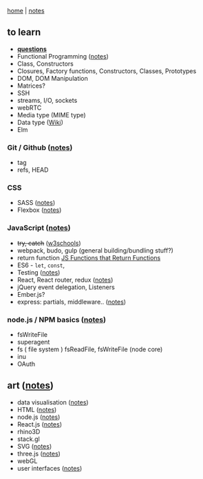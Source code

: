 [home](README.md) | [notes](notes.md)

## to learn

- **[questions](questions.md)**
- Functional Programming ([notes](functional.md))
- Class, Constructors
- Closures, Factory functions, Constructors, Classes, Prototypes
- DOM, DOM Manipulation
- Matrices?
- SSH
- streams, I/O, sockets
- webRTC
- Media type (MIME type)
- Data type ([Wiki](https://en.wikipedia.org/wiki/Data_type))
- Elm

### Git / Github  ([notes](git-github.md))
- tag
- refs, HEAD

### CSS
- SASS ([notes](CSS/SASS.md))
- Flexbox ([notes](CSS/flexbox.md))

### JavaScript ([notes](javascript/notes.md))
- ~~try, catch~~ ([w3schools](http://www.w3schools.com/js/js_errors.asp))
- webpack, budo, gulp (general building/bundling stuff?)
- return function [JS Functions that Return Functions](https://davidwalsh.name/javascript-functions)
- ES6 - `let`, `const`,
- Testing ([notes](testing.md))
- React, React router, redux ([notes](react/react.md))
- jQuery event delegation, Listeners
- Ember.js?
- express:  partials, middleware.. ([notes](javascript/express.md))

### node.js / NPM basics ([notes](javascript/node.md))
- fsWriteFile
- superagent
- fs ( file system ) fsReadFile, fsWriteFile (node core)
- inu
- OAuth


## art ([notes](art.md))
- data visualisation ([notes](dataVisualisation.md))
- HTML ([notes](HTML/HTML.md))
- node.js ([notes](javascript/node.md))
- React.js ([notes](react/react.md))
- rhino3D
- stack.gl
- SVG ([notes](HTML/SVG.md))
- three.js ([notes](javascript/node.md))
- webGL
- user interfaces ([notes](UI.md))
